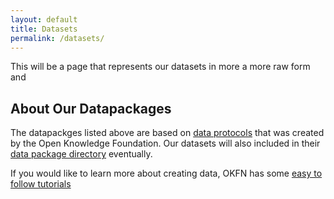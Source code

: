 ```yaml
---
layout: default
title: Datasets
permalink: /datasets/
---
```


This will be a page that represents our datasets in more a more raw form and


## About Our Datapackages

The datapackges listed above are based on [data protocols](http://dataprotocols.org) that was created by the Open Knowledge Foundation. Our datasets will also included in their [data package directory](http://data.okfn.org/data) eventually.

If you would like to learn more about creating data, OKFN has some [easy to follow tutorials](http://data.okfn.org)
